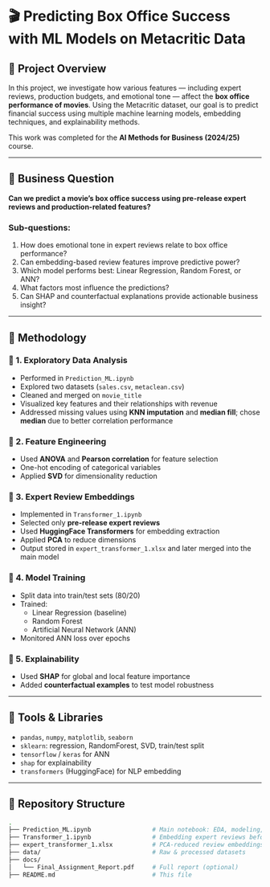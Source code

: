 # 🎬 Predicting Box Office Success with ML Models on Metacritic Data

## 📘 Project Overview

In this project, we investigate how various features — including expert reviews, production budgets, and emotional tone — affect the **box office performance of movies**. Using the Metacritic dataset, our goal is to predict financial success using multiple machine learning models, embedding techniques, and explainability methods.

This work was completed for the **AI Methods for Business (2024/25)** course.

---

## 🎯 Business Question

**Can we predict a movie’s box office success using pre-release expert reviews and production-related features?**

### Sub-questions:
1. How does emotional tone in expert reviews relate to box office performance?
2. Can embedding-based review features improve predictive power?
3. Which model performs best: Linear Regression, Random Forest, or ANN?
4. What factors most influence the predictions?
5. Can SHAP and counterfactual explanations provide actionable business insight?

---

## 🧪 Methodology

### 🔹 1. Exploratory Data Analysis
- Performed in `Prediction_ML.ipynb`
- Explored two datasets (`sales.csv`, `metaclean.csv`)
- Cleaned and merged on `movie_title`
- Visualized key features and their relationships with revenue
- Addressed missing values using **KNN imputation** and **median fill**; chose **median** due to better correlation performance

### 🔹 2. Feature Engineering
- Used **ANOVA** and **Pearson correlation** for feature selection
- One-hot encoding of categorical variables
- Applied **SVD** for dimensionality reduction

### 🔹 3. Expert Review Embeddings
- Implemented in `Transformer_1.ipynb`
- Selected only **pre-release expert reviews**
- Used **HuggingFace Transformers** for embedding extraction
- Applied **PCA** to reduce dimensions
- Output stored in `expert_transformer_1.xlsx` and later merged into the main model

### 🔹 4. Model Training
- Split data into train/test sets (80/20)
- Trained:
  - Linear Regression (baseline)
  - Random Forest
  - Artificial Neural Network (ANN)
- Monitored ANN loss over epochs

### 🔹 5. Explainability
- Used **SHAP** for global and local feature importance
- Added **counterfactual examples** to test model robustness

---

## 🧠 Tools & Libraries

- `pandas`, `numpy`, `matplotlib`, `seaborn`
- `sklearn`: regression, RandomForest, SVD, train/test split
- `tensorflow` / `keras` for ANN
- `shap` for explainability
- `transformers` (HuggingFace) for NLP embedding

---

## 📁 Repository Structure

```bash
.
├── Prediction_ML.ipynb                 # Main notebook: EDA, modeling, SHAP
├── Transformer_1.ipynb                 # Embedding expert reviews before release
├── expert_transformer_1.xlsx           # PCA-reduced review embeddings
├── data/                               # Raw & processed datasets
├── docs/
│   └── Final_Assignment_Report.pdf     # Full report (optional)
├── README.md                           # This file

